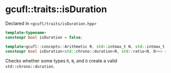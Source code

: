 # gcufl::traits::isDuration
Declared in `<gcufl/traits/isDuration.hpp>`
```cpp
template<typename>
constexpr bool isDuration = false;

template<gcufl::concepts::Arithmetic R, std::intmax_t N, std::intmax_t D>
constexpr bool isDuration<std::chrono::duration<R, std::ratio<N, D>>> = true;
```
Checks whether some types `R`, `N`, and `D` create a valid `std::chrono::duration`.
